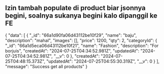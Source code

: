 ## Izin tambah populate di product biar jsonnya begini, soalnya sukanya begini kalo dipanggil ke FE
{
    "data": [
        {
            "_id": "66a1d90fa06d43112be10f29",
            "name": "baju",
            "description": "mahal",
            "images": [],
            "price": 1200,
            "qty": 2,
            "categoryId": {
                "_id": "66a1d5eca06d43112be10f21",
                "name": "Fashion",
                "description": "For borjuis",
                "createdAt": "2024-07-25T04:34:52.981Z",
                "updatedAt": "2024-07-25T04:34:52.981Z",
                "__v": 0
            },
            "createdAt": "2024-07-25T04:48:15.373Z",
            "updatedAt": "2024-07-25T04:55:30.319Z",
            "__v": 0
        }
    ],
    "message": "Success get all products"
}
